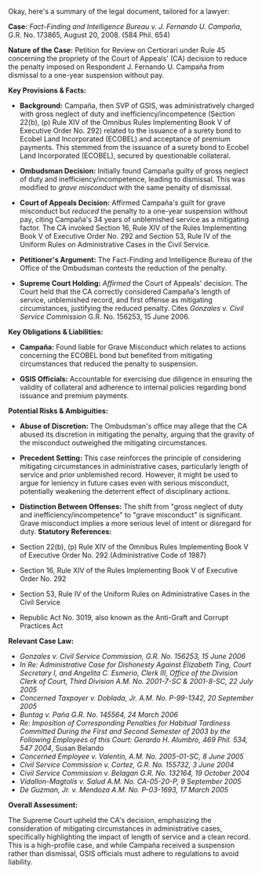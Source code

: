 Okay, here's a summary of the legal document, tailored for a lawyer:

**Case:** *Fact-Finding and Intelligence Bureau v. J. Fernando U. Campaña*, G.R. No. 173865, August 20, 2008. (584 Phil. 654)

**Nature of the Case:** Petition for Review on Certiorari under Rule 45 concerning the propriety of the Court of Appeals' (CA) decision to reduce the penalty imposed on Respondent J. Fernando U. Campaña from dismissal to a one-year suspension without pay.

**Key Provisions & Facts:**

*   **Background:** Campaña, then SVP of GSIS, was administratively charged with gross neglect of duty and inefficiency/incompetence (Section 22(b), (p) Rule XIV of the Omnibus Rules Implementing Book V of Executive Order No. 292) related to the issuance of a surety bond to Ecobel Land Incorporated (ECOBEL) and acceptance of premium payments. This stemmed from the issuance of a surety bond to Ecobel Land Incorporated (ECOBEL), secured by questionable collateral.

*   **Ombudsman Decision:** Initially found Campaña guilty of gross neglect of duty and inefficiency/incompetence, leading to dismissal. This was modified to *grave misconduct* with the same penalty of dismissal.

*   **Court of Appeals Decision:** Affirmed Campaña's guilt for grave misconduct but *reduced* the penalty to a one-year suspension without pay, citing Campaña's 34 years of unblemished service as a mitigating factor. The CA invoked Section 16, Rule XIV of the Rules Implementing Book V of Executive Order No. 292 and Section 53, Rule IV of the Uniform Rules on Administrative Cases in the Civil Service.

*   **Petitioner's Argument:** The Fact-Finding and Intelligence Bureau of the Office of the Ombudsman contests the reduction of the penalty.

*   **Supreme Court Holding:** *Affirmed* the Court of Appeals' decision.  The Court held that the CA correctly considered Campaña's length of service, unblemished record, and first offense as mitigating circumstances, justifying the reduced penalty. Cites *Gonzales v. Civil Service Commission* G.R. No. 156253, 15 June 2006.

**Key Obligations & Liabilities:**

*   **Campaña:** Found liable for Grave Misconduct which relates to actions concerning the ECOBEL bond but benefited from mitigating circumstances that reduced the penalty to suspension.

*   **GSIS Officials:** Accountable for exercising due diligence in ensuring the validity of collateral and adherence to internal policies regarding bond issuance and premium payments.

**Potential Risks & Ambiguities:**

*   **Abuse of Discretion:** The Ombudsman's office may allege that the CA abused its discretion in mitigating the penalty, arguing that the gravity of the misconduct outweighed the mitigating circumstances.

*   **Precedent Setting:** This case reinforces the principle of considering mitigating circumstances in administrative cases, particularly length of service and prior unblemished record.  However, it might be used to argue for leniency in future cases even with serious misconduct, potentially weakening the deterrent effect of disciplinary actions.

*   **Distinction Between Offenses:** The shift from "gross neglect of duty and inefficiency/incompetence" to "grave misconduct" is significant. Grave misconduct implies a more serious level of intent or disregard for duty.
**Statutory References:**

*   Section 22(b), (p) Rule XIV of the Omnibus Rules Implementing Book V of Executive Order No. 292 (Administrative Code of 1987)
*   Section 16, Rule XIV of the Rules Implementing Book V of Executive Order No. 292
*   Section 53, Rule IV of the Uniform Rules on Administrative Cases in the Civil Service
*   Republic Act No. 3019, also known as the Anti-Graft and Corrupt Practices Act

**Relevant Case Law:**

*   *Gonzales v. Civil Service Commission, G.R. No. 156253, 15 June 2006*
*   *In Re: Administrative Case for Dishonesty Against Elizabeth Ting, Court Secretary I, and Angelita C. Esmerio, Clerk III, Office of the Division Clerk of Court, Third Division A.M. No. 2001-7-SC & 2001-8-SC, 22 July 2005*
*   *Concerned Taxpayer v. Doblada, Jr. A.M. No. P-99-1342, 20 September 2005*
*   *Buntag v. Paña G.R. No. 145564, 24 March 2006*
*   *Re: Imposition of Corresponding Penalties for Habitual Tardiness Committed During the First and Second Semester of 2003 by the Following Employees of this Court: Gerardo H. Alumbro, 469 Phil. 534, 547 2004*, Susan Belando
*   *Concerned Employee v. Valentin, A.M. No. 2005-01-SC, 8 June 2005*
*   *Civil Service Commission v. Cortez, G.R. No. 155732, 3 June 2004*
*   *Civil Service Commission v. Belagan G.R. No. 132164, 19 October 2004*
*   *Vidallon-Magtolis v. Salud A.M. No. CA-05-20-P, 9 September 2005*
*   *De Guzman, Jr. v. Mendoza A.M. No. P-03-1693, 17 March 2005*

**Overall Assessment:**

The Supreme Court upheld the CA's decision, emphasizing the consideration of mitigating circumstances in administrative cases, specifically highlighting the impact of length of service and a clean record. This is a high-profile case, and while Campaña received a suspension rather than dismissal, GSIS officials must adhere to regulations to avoid liability.

